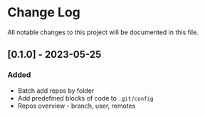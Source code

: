 
# Change Log
All notable changes to this project will be documented in this file.


## [0.1.0] - 2023-05-25
### Added
- Batch add repos by folder
- Add predefined blocks of code to `.git/config`
- Repos overview - branch, user, remotes

